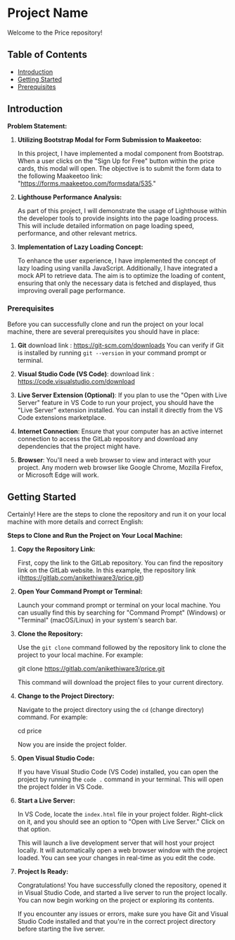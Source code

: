 # Project Name

Welcome to the Price repository!

## Table of Contents

- [Introduction](#introduction)
- [Getting Started](#getting-started)
- [Prerequisites](#prerequisites)


## Introduction

**Problem Statement:**

1. **Utilizing Bootstrap Modal for Form Submission to Maakeetoo:**

   In this project, I have implemented a modal component from Bootstrap. When a user clicks on the "Sign Up for Free" button within the price cards, this modal will open. The objective is to submit the form data to the following Maakeetoo link: "https://forms.maakeetoo.com/formsdata/535."

2. **Lighthouse Performance Analysis:**

   As part of this project, I will demonstrate the usage of Lighthouse within the developer tools to provide insights into the page loading process. This will include detailed information on page loading speed, performance, and other relevant metrics.

3. **Implementation of Lazy Loading Concept:**

   To enhance the user experience, I have implemented the concept of lazy loading using vanilla JavaScript. Additionally, I have integrated a mock API to retrieve data. The aim is to optimize the loading of content, ensuring that only the necessary data is fetched and displayed, thus improving overall page performance.




### Prerequisites

Before you can successfully clone and run the project on your local machine, there are several prerequisites you should have in place:

1. **Git**
download link : https://git-scm.com/downloads
 You can verify if Git is installed by running `git --version` in your command prompt or terminal.

2. **Visual Studio Code (VS Code)**: 
download link : https://code.visualstudio.com/download
 

3. **Live Server Extension (Optional)**: If you plan to use the "Open with Live Server" feature in VS Code to run your project, you should have the "Live Server" extension installed. You can install it directly from the VS Code extensions marketplace.

4. **Internet Connection**: Ensure that your computer has an active internet connection to access the GitLab repository and download any dependencies that the project might have.

5. **Browser**: You'll need a web browser to view and interact with your project. Any modern web browser like Google Chrome, Mozilla Firefox, or Microsoft Edge will work.



## Getting Started
Certainly! Here are the steps to clone the repository and run it on your local machine with more details and correct English:

**Steps to Clone and Run the Project on Your Local Machine:**

1. **Copy the Repository Link:**

   First, copy the link to the GitLab repository. You can find the repository link on the GitLab website. In this example, the repository link i(https://gitlab.com/anikethiware3/price.git)

2. **Open Your Command Prompt or Terminal:**

   Launch your command prompt or terminal on your local machine. You can usually find this by searching for "Command Prompt" (Windows) or "Terminal" (macOS/Linux) in your system's search bar.

3. **Clone the Repository:**

   Use the `git clone` command followed by the repository link to clone the project to your local machine. For example:

   
   git clone https://gitlab.com/anikethiware3/price.git
   

   This command will download the project files to your current directory.

4. **Change to the Project Directory:**

   Navigate to the project directory using the `cd` (change directory) command. For example:

   
   cd price
   

   Now you are inside the project folder.

5. **Open Visual Studio Code:**

   If you have Visual Studio Code (VS Code) installed, you can open the project by running the `code .` command in your terminal. This will open the project folder in VS Code.

6. **Start a Live Server:**

   In VS Code, locate the `index.html` file in your project folder. Right-click on it, and you should see an option to "Open with Live Server." Click on that option.

   This will launch a live development server that will host your project locally. It will automatically open a web browser window with the project loaded. You can see your changes in real-time as you edit the code.

7. **Project Is Ready:**

   Congratulations! You have successfully cloned the repository, opened it in Visual Studio Code, and started a live server to run the project locally. You can now begin working on the project or exploring its contents.

   If you encounter any issues or errors, make sure you have Git and Visual Studio Code installed and that you're in the correct project directory before starting the live server.



